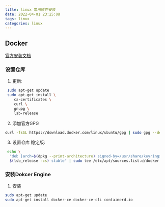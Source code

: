 ```yaml
---
title: linux 常用软件安装
date: 2022-04-01 23:25:08
tags: linux
categories: linux
---
```


## Docker
[官方安装文档](https://docs.docker.com/engine/install/ubuntu/) 

### 设置仓库
1. 更新:
```bash
 sudo apt-get update
 sudo apt-get install \
    ca-certificates \
    curl \
    gnupg \
    lsb-release
```
2. 添加官方GPG
```bash
curl -fsSL https://download.docker.com/linux/ubuntu/gpg | sudo gpg --dearmor -o /usr/share/keyrings/docker-archive-keyring.gpg
```
3. 设置仓库
稳定版:
```bash
 echo \
  "deb [arch=$(dpkg --print-architecture) signed-by=/usr/share/keyrings/docker-archive-keyring.gpg] https://download.docker.com/linux/ubuntu \
  $(lsb_release -cs) stable" | sudo tee /etc/apt/sources.list.d/docker.list > /dev/null
```

### 安装Dokcer Engine
1. 安装
```bash
sudo apt-get update
sudo apt-get install docker-ce docker-ce-cli containerd.io
```


